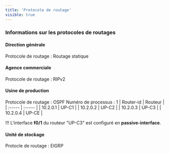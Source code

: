 ```yaml
---
title: 'Protocole de routage'
visible: true
---
```


### Informations sur les protocoles de routages

#### Direction générale

Protocole de routage : Routage statique

#### Agence commerciale

Protocole de routage : RIPv2

#### Usine de production

Protocole de routage : OSPF
Numéro de processus : 1
|  Router-id  |  Routeur  |
|  :-----          |  :-----          |
|  10.2.0.1 |  UP-C1 |
|  10.2.0.2 |  UP-C2 |
|  10.2.0.3 |  UP-C3 |
|  10.2.0.4 |  UP-CE |

!!! L'interface **f0/1** du routeur "UP-C3" est configuré en **passive-interface**.

#### Unité de stockage

Protocle de routage : EIGRP